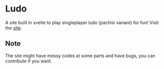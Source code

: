 # Ludo

A site built in svelte to play singleplayer ludo (pachisi variant) for fun! Visit the [site](https://scientific-dev.github.io/ludo/).

## Note

The site might have messy codes at some parts and have bugs, you can contribute if you want.